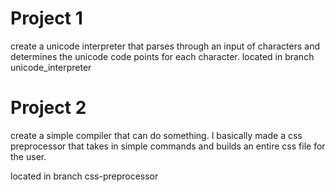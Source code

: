 # Project 1

create a unicode interpreter that parses through an input of characters and determines the unicode code points for each character.
located in branch unicode_interpreter


# Project 2

create a simple compiler that can do something. I basically made a css preprocessor that takes in simple commands and builds an entire css
file for the user.

located in branch css-preprocessor
